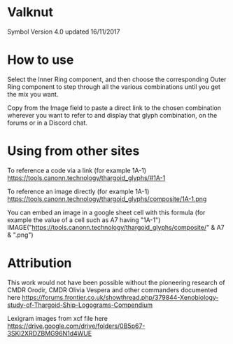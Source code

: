 # Valknut

Symbol Version 4.0 updated 16/11/2017
            
# How to use            
Select the Inner Ring component, and then choose the corresponding Outer Ring component to step through all the various combinations until you get the mix you want.

Copy from the Image field to paste a direct link to the chosen combination wherever you want to refer to and display that glyph combination, on the forums or in a Discord chat.

# Using from other sites
To reference a code via a link (for example 1A-1)
https://tools.canonn.technology/thargoid_glyphs/#1A-1

To reference an image directly (for example 1A-1)
https://tools.canonn.technology/thargoid_glyphs/composite/1A-1.png

You can embed an image in a google sheet cell with this formula (for example the value of a cell such as A7 having "1A-1")
IMAGE("https://tools.canonn.technology/thargoid_glyphs/composite/" & A7 & ".png")

# Attribution
This work would not have been possible without the pioneering research of CMDR Orodir, CMDR Olivia Vespera and other commanders documented here
https://forums.frontier.co.uk/showthread.php/379844-Xenobiology-study-of-Thargoid-Ship-Logograms-Compendium

Lexigram images from xcf file here
https://drive.google.com/drive/folders/0B5p67-3SKI2XRDZBMG96N1d4WUE
